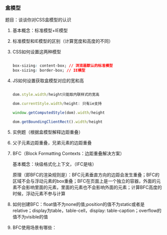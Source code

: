 ### 盒模型

题目：谈谈你对CSS盒模型的认识

1. 基本概念：标准模型+IE模型

2. 标准模型和IE模型的区别（计算宽度和高度的不同）

3. CSS如何设置这两种模型

    ```css
    
    box-sizing: content-box; // 浏览器默认的标准模型
    box-sizing: border-box; // IE模型
    
    ```

4. JS如何设置获取盒模型对应的宽和高

    ```js
    
    dom.style.width/height只能取内联样式的宽高
    
    dom.currentStyle.width/height: 只有ie支持
    
    window.getComputedStyle(dom).width/height
    
    dom.getBoundingClientRect().width/height
    
    ```

5. 实例题（根据盒模型解释边距重叠）

6. 父子元素边距重叠，兄弟元素的边距重叠

7. BFC（Block Formatting Contexts：边距重叠解决方案）
    
    基本概念：块级格式化上下文，（IFC是啥）
    
    原理（即BFC的渲染规则是）：BFC元素垂直方向的边距会发生重叠；BFC的区域不会与浮动元素的box重叠；BFC在页面上是一个独立的容器，外面的元素不会影响里面的元素，里面的元素也不会影响外面的元素；计算BFC高度的时候，浮动元素不参与计算

8. 如何创建BFC：float值不为none的值;position的值不为static或者是relative；display为table，table-cell，display: table-caption；overflow的值不为visible的值

9. BFC使用场景有哪些：